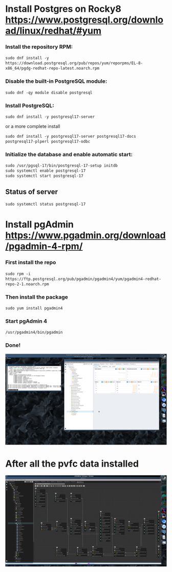 # Install Postgres on Rocky8 https://www.postgresql.org/download/linux/redhat/#yum  

### Install the repository RPM:

    sudo dnf install -y https://download.postgresql.org/pub/repos/yum/reporpms/EL-8-x86_64/pgdg-redhat-repo-latest.noarch.rpm  

### Disable the built-in PostgreSQL module:  

    sudo dnf -qy module disable postgresql  

### Install PostgreSQL:  

    sudo dnf install -y postgresql17-server  
or a more complete install

    sudo dnf install -y postgresql17-server postgresql17-docs postgresql17-plperl postgresql17-odbc

### Initialize the database and enable automatic start:  

    sudo /usr/pgsql-17/bin/postgresql-17-setup initdb  
    sudo systemctl enable postgresql-17  
    sudo systemctl start postgresql-17  

## Status of server
    
    sudo systemctl status postgresql-17
  

# Install pgAdmin https://www.pgadmin.org/download/pgadmin-4-rpm/  

### First install the repo  
  
    sudo rpm -i https://ftp.postgresql.org/pub/pgadmin/pgadmin4/yum/pgadmin4-redhat-repo-2-1.noarch.rpm  

### Then install the package  
  
    sudo yum install pgadmin4  

### Start pgAdmin 4

    /usr/pgadmin4/bin/pgadmin  

### Done!

![screenshot](screenshots/postgres_installed.png)

# After all the pvfc data installed  

![screenshot](screenshots/pvfc_installed.png)
